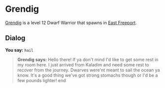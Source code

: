 # Grendig



[Grendig](/npc/10127) is a level 12 Dwarf Warrior that spawns in [East Freeport](/zone/10).



## Dialog

**You say:** `hail`



>**Grendig says:** Hello there! If ya don't mind I'd like to get some rest in my room here. I just arrived from Kaladim and need some rest to recover from the journey. Dwarves were'nt meant to sail the ocean ya know. It's a good thing we've got strong stomachs though or I'd be a few pounds lighter!
end

